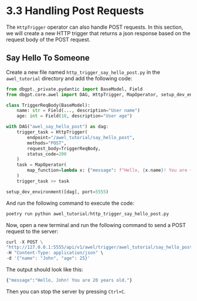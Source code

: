 # 3.3 Handling Post Requests

The `HttpTrigger` operator can also handle POST requests. In this section, we will 
create a new HTTP trigger that returns a json response based on the request body of the POST request.

## Say Hello To Someone

Create a new file named `http_trigger_say_hello_post.py` in the `awel_tutorial` directory and add the following code:

```py
from dbgpt._private.pydantic import BaseModel, Field
from dbgpt.core.awel import DAG, HttpTrigger, MapOperator, setup_dev_environment

class TriggerReqBody(BaseModel):
    name: str = Field(..., description="User name")
    age: int = Field(18, description="User age")

with DAG("awel_say_hello_post") as dag:
    trigger_task = HttpTrigger(
        endpoint="/awel_tutorial/say_hello_post", 
        methods="POST", 
        request_body=TriggerReqBody,
        status_code=200
    )
    task = MapOperator(
        map_function=lambda x: {"message": f"Hello, {x.name}! You are {x.age} years old."}
    )
    trigger_task >> task

setup_dev_environment([dag], port=5555)
```

And run the following command to execute the code:

```py
poetry run python awel_tutorial/http_trigger_say_hello_post.py
```

Now, open a new terminal and run the following command to send a POST request to the server:

```py
curl -X POST \
"http://127.0.0.1:5555/api/v1/awel/trigger/awel_tutorial/say_hello_post" \
-H "Content-Type: application/json" \
-d '{"name": "John", "age": 25}'
```

The output should look like this:

```py
{"message":"Hello, John! You are 20 years old."}
```

Then you can stop the server by pressing `Ctrl+C`.